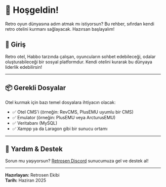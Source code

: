 # 👋 Hoşgeldin!

Retro oyun dünyasına adım atmak mı istiyorsun? Bu rehber, sıfırdan kendi retro otelini kurmanı sağlayacak. Hazırsan başlayalım!

## 🚀 Giriş

Retro otel, Habbo tarzında çalışan, oyuncuların sohbet edebileceği, odalar oluşturabileceği bir sosyal platformdur. Kendi otelini kurarak bu dünyaya liderlik edebilirsin!

---

## 📦 Gerekli Dosyalar

Otel kurmak için bazı temel dosyalara ihtiyacın olacak:

- ✅ Otel CMS'i (örneğin: RevCMS, PlusEMU uyumlu bir CMS)
- ✅ Emulator (örneğin: PlusEMU veya ArcturusEMU)
- ✅ Veritabanı (MySQL)
- ✅ Xampp ya da Laragon gibi bir sunucu ortamı

---

## 🤝 Yardım & Destek

Sorun mu yaşıyorsun? [Retrosen Discord](https://discord.gg/seninlinkin) sunucumuza gel ve destek al!

---

**Hazırlayan:** Retrosen Ekibi  
**Tarih:** Haziran 2025  
